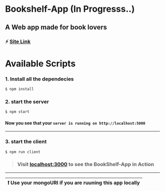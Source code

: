 # Bookshelf-App (In Progresss..)

## A Web app made for book lovers

### :zap: [Site Link](https://bookshell-app.herokuapp.com/)

# Available Scripts

### 1. Install all the dependecies

```bash
$ npm install
```

### 2. start the server

```bash
$ npm start
```

#### Now you see that your **`server is running on http://localhost:5000`**

---

### 3. start the client

```bash
$ npm run client
```

> ### Visit [localhost:3000](https://localhost:3000) to see the BookShelf-App in Action

---

| :exclamation:  Use your mongoURI if you are ruuning this app locally  |
|-----------------------------------------------------------------------|
